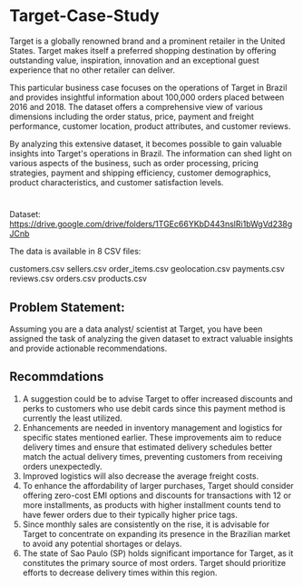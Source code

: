 # Target-Case-Study
Target is a globally renowned brand and a prominent retailer in the United States. Target makes itself a preferred shopping destination by offering outstanding value, inspiration, innovation and an exceptional guest experience that no other retailer can deliver.

This particular business case focuses on the operations of Target in Brazil and provides insightful information about 100,000 orders placed between 2016 and 2018. The dataset offers a comprehensive view of various dimensions including the order status, price, payment and freight performance, customer location, product attributes, and customer reviews.

By analyzing this extensive dataset, it becomes possible to gain valuable insights into Target's operations in Brazil. The information can shed light on various aspects of the business, such as order processing, pricing strategies, payment and shipping efficiency, customer demographics, product characteristics, and customer satisfaction levels.

#
Dataset: https://drive.google.com/drive/folders/1TGEc66YKbD443nslRi1bWgVd238gJCnb <br/>

The data is available in 8 CSV files:

customers.csv sellers.csv order_items.csv geolocation.csv payments.csv reviews.csv orders.csv products.csv

## Problem Statement:

Assuming you are a data analyst/ scientist at Target, you have been assigned the task of analyzing the given dataset to extract valuable insights and provide actionable recommendations.

## Recommdations

1.	A suggestion could be to advise Target to offer increased discounts and perks to customers who use debit cards since this payment method is currently the least utilized.
2.	Enhancements are needed in inventory management and logistics for specific states mentioned earlier. These improvements aim to reduce delivery times and ensure that estimated delivery schedules better match the actual delivery times, preventing customers from receiving orders unexpectedly.
3.	Improved logistics will also decrease the average freight costs. 
4.	To enhance the affordability of larger purchases, Target should consider offering zero-cost EMI options and discounts for transactions with 12 or more installments, as products with higher installment counts tend to have fewer orders due to their typically higher price tags.
5.	Since monthly sales are consistently on the rise, it is advisable for Target to concentrate on expanding its presence in the Brazilian market to avoid any potential shortages or delays.
6.	The state of Sao Paulo (SP) holds significant importance for Target, as it constitutes the primary source of most orders. Target should prioritize efforts to decrease delivery times within this region.

